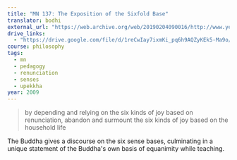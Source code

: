 ```yaml
---
title: "MN 137: The Exposition of the Sixfold Base"
translator: bodhi
external_url: "https://web.archive.org/web/20190204090016/http://www.yellowrobe.com/component/content/article/120-majjhima-nikaya/279-salyatanavibhanga-sutta-the-exposition-of-the-sixfold-base.html"
drive_links:
  - "https://drive.google.com/file/d/1reCwIay7ixmKi_pq6h9AQZyKEk5-Ma9o/view?usp=drivesdk"
course: philosophy
tags:
  - mn
  - pedagogy
  - renunciation
  - senses
  - upekkha
year: 2009
---
```


> by depending and relying on the six kinds of joy based on renunciation, abandon and surmount the six kinds of joy based on the household life

The Buddha gives a discourse on the six sense bases, culminating in a unique statement of the Buddha's own basis of equanimity while teaching.
